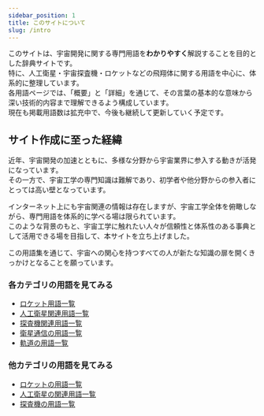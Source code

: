 ```yaml
---
sidebar_position: 1
title: このサイトについて
slug: /intro
---
```


このサイトは、宇宙開発に関する専門用語を**わかりやすく**解説することを目的とした辞典サイトです。  
特に、人工衛星・宇宙探査機・ロケットなどの飛翔体に関する用語を中心に、体系的に整理しています。  
各用語ページでは、「概要」と「詳細」を通じて、その言葉の基本的な意味から深い技術的内容まで理解できるよう構成しています。  
現在も掲載用語数は拡充中で、今後も継続して更新していく予定です。  

## サイト作成に至った経緯

近年、宇宙開発の加速とともに、多様な分野から宇宙業界に参入する動きが活発になっています。  
その一方で、宇宙工学の専門知識は難解であり、初学者や他分野からの参入者にとっては高い壁となっています。

インターネット上にも宇宙関連の情報は存在しますが、宇宙工学全体を俯瞰しながら、専門用語を体系的に学べる場は限られています。  
このような背景のもと、宇宙工学に触れたい人々が信頼性と体系性のある事典として活用できる場を目指して、本サイトを立ち上げました。

この用語集を通じて、宇宙への関心を持つすべての人が新たな知識の扉を開くきっかけとなることを願っています。



### 各カテゴリの用語を見てみる
- [ロケット用語一覧](/docs/category/rocket)
- [人工衛星関連用語一覧](/docs/category/satellite)
- [探査機関連用語一覧](/docs/category/explorer)
- [衛星通信の用語一覧](/docs/category/communication)
- [軌道の用語一覧](/docs/category/orbit)

### 他カテゴリの用語を見てみる
- [ロケットの用語一覧](/docs/category/rocket)
- [人工衛星の関連用語一覧](/docs/category/satellite)
- [探査機の用語一覧](/docs/category/explorer)